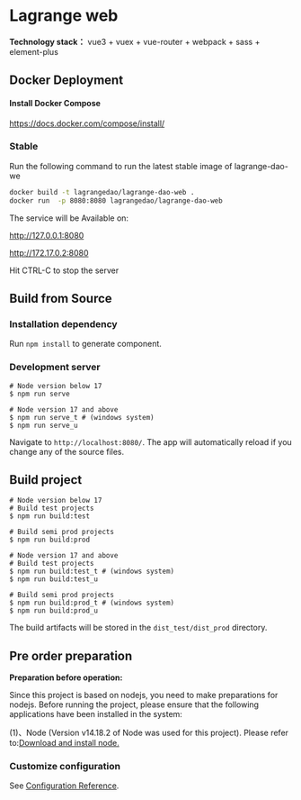# Lagrange web

**Technology stack：** vue3 + vuex + vue-router + webpack + sass + element-plus
## Docker Deployment
#### Install Docker Compose

https://docs.docker.com/compose/install/
### Stable

Run the following command to run the latest stable image of lagrange-dao-we

```bash
docker build -t lagrangedao/lagrange-dao-web .
docker run  -p 8080:8080 lagrangedao/lagrange-dao-web
```
The service will be Available on:

http://127.0.0.1:8080

http://172.17.0.2:8080

Hit CTRL-C to stop the server

## Build from Source
### Installation dependency

Run `npm install` to generate component.

### Development server

```shell
# Node version below 17
$ npm run serve

# Node version 17 and above
$ npm run serve_t # (windows system)
$ npm run serve_u
```

Navigate to `http://localhost:8080/`. The app will automatically reload if you change any of the source files.

## Build project

```shell
# Node version below 17
# Build test projects
$ npm run build:test

# Build semi prod projects
$ npm run build:prod

# Node version 17 and above
# Build test projects
$ npm run build:test_t # (windows system)
$ npm run build:test_u

# Build semi prod projects
$ npm run build:prod_t # (windows system)
$ npm run build:prod_u
```

The build artifacts will be stored in the `dist_test/dist_prod` directory.

## Pre order preparation

**Preparation before operation:**

   Since this project is based on nodejs, you need to make preparations for nodejs. Before running the project, please ensure that the following applications have been installed in the system:

   (1)、Node (Version v14.18.2 of Node was used for this project). Please refer to:[Download and install node.](https://nodejs.org/en/download/)

### Customize configuration
See [Configuration Reference](https://cli.vuejs.org/config/).
